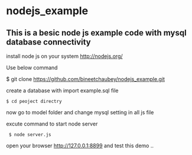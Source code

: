 nodejs_example
==============
This is a besic node js example code  with mysql database connectivity 
-----------------------------------------------------------------------

 
  install node js  on your system 
  http://nodejs.org/

  Use  below command
  
   $ git clone https://github.com/bineetchaubey/nodejs_example.git
   
   
create a database with import example.sql file 


    $ cd peoject directry 

now go to model folder  and change mysql setting in all js file 

excute   command  to start node server 
 
 
     $ node server.js


open your browser http://127.0.0.1:8899 and test this demo ..
